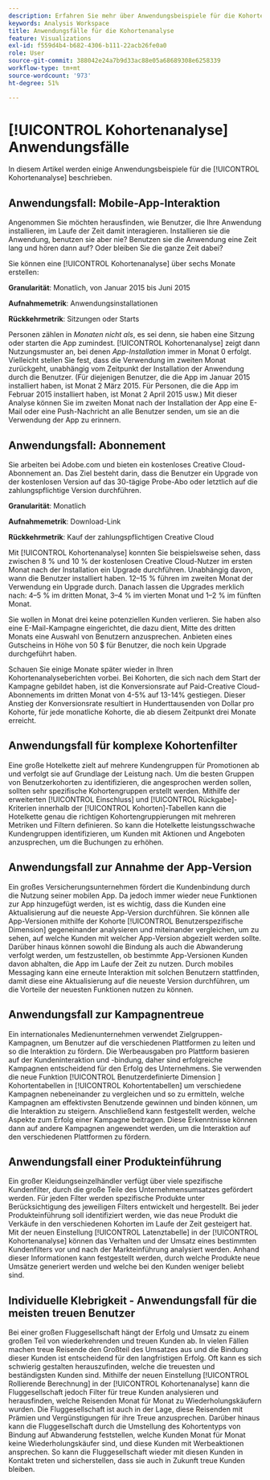 ```yaml
---
description: Erfahren Sie mehr über Anwendungsbeispiele für die Kohortenanalyse.
keywords: Analysis Workspace
title: Anwendungsfälle für die Kohortenanalyse
feature: Visualizations
exl-id: f559d4b4-b682-4306-b111-22acb26fe0a0
role: User
source-git-commit: 388042e24a7b9d33ac88e05a68689308e6258339
workflow-type: tm+mt
source-wordcount: '973'
ht-degree: 51%

---
```


# [!UICONTROL Kohortenanalyse] Anwendungsfälle

In diesem Artikel werden einige Anwendungsbeispiele für die [!UICONTROL Kohortenanalyse] beschrieben.

## Anwendungsfall: Mobile-App-Interaktion

Angenommen Sie möchten herausfinden, wie Benutzer, die Ihre Anwendung installieren, im Laufe der Zeit damit interagieren. Installieren sie die Anwendung, benutzen sie aber nie? Benutzen sie die Anwendung eine Zeit lang und hören dann auf? Oder bleiben Sie die ganze Zeit dabei?

Sie können eine [!UICONTROL Kohortenanalyse] über sechs Monate erstellen:

**Granularität**: Monatlich, von Januar 2015 bis Juni 2015

**Aufnahmemetrik**: Anwendungsinstallationen

**Rückkehrmetrik**: Sitzungen oder Starts

Personen zählen in *Monaten nicht als*, es sei denn, sie haben eine Sitzung oder starten die App zumindest. [!UICONTROL Kohortenanalyse] zeigt dann Nutzungsmuster an, bei denen *App-Installation* immer in Monat 0 erfolgt. Vielleicht stellen Sie fest, dass die Verwendung im zweiten Monat zurückgeht, unabhängig vom Zeitpunkt der Installation der Anwendung durch die Benutzer. (Für diejenigen Benutzer, die die App im Januar 2015 installiert haben, ist Monat 2 März 2015. Für Personen, die die App im Februar 2015 installiert haben, ist Monat 2 April 2015 usw.) Mit dieser Analyse können Sie im zweiten Monat nach der Installation der App eine E-Mail oder eine Push-Nachricht an alle Benutzer senden, um sie an die Verwendung der App zu erinnern.

## Anwendungsfall: Abonnement

Sie arbeiten bei Adobe.com und bieten ein kostenloses Creative Cloud-Abonnement an. Das Ziel besteht darin, dass die Benutzer ein Upgrade von der kostenlosen Version auf das 30-tägige Probe-Abo oder letztlich auf die zahlungspflichtige Version durchführen.

**Granularität**: Monatlich

**Aufnahmemetrik**: Download-Link

**Rückkehrmetrik**: Kauf der zahlungspflichtigen Creative Cloud

Mit [!UICONTROL Kohortenanalyse] konnten Sie beispielsweise sehen, dass zwischen 8 % und 10 % der kostenlosen Creative Cloud-Nutzer im ersten Monat nach der Installation ein Upgrade durchführen. Unabhängig davon, wann die Benutzer installiert haben. 12–15 % führen im zweiten Monat der Verwendung ein Upgrade durch. Danach lassen die Upgrades merklich nach: 4–5 % im dritten Monat, 3–4 % im vierten Monat und 1–2 % im fünften Monat.

Sie wollen in Monat drei keine potenziellen Kunden verlieren. Sie haben also eine E-Mail-Kampagne eingerichtet, die dazu dient, Mitte des dritten Monats eine Auswahl von Benutzern anzusprechen. Anbieten eines Gutscheins in Höhe von 50 $ für Benutzer, die noch kein Upgrade durchgeführt haben.

Schauen Sie einige Monate später wieder in Ihren Kohortenanalyseberichten vorbei. Bei Kohorten, die sich nach dem Start der Kampagne gebildet haben, ist die Konversionsrate auf Paid-Creative Cloud-Abonnements im dritten Monat von 4-5% auf 13-14% gestiegen. Dieser Anstieg der Konversionsrate resultiert in Hunderttausenden von Dollar pro Kohorte, für jede monatliche Kohorte, die ab diesem Zeitpunkt drei Monate erreicht.

## Anwendungsfall für komplexe Kohortenfilter

Eine große Hotelkette zielt auf mehrere Kundengruppen für Promotionen ab und verfolgt sie auf Grundlage der Leistung nach. Um die besten Gruppen von Benutzerkohorten zu identifizieren, die angesprochen werden sollen, sollten sehr spezifische Kohortengruppen erstellt werden. Mithilfe der erweiterten [!UICONTROL Einschluss] und [!UICONTROL Rückgabe]-Kriterien innerhalb der [!UICONTROL Kohorten]-Tabellen kann die Hotelkette genau die richtigen Kohortengruppierungen mit mehreren Metriken und Filtern definieren. So kann die Hotelkette leistungsschwache Kundengruppen identifizieren, um Kunden mit Aktionen und Angeboten anzusprechen, um die Buchungen zu erhöhen.

## Anwendungsfall zur Annahme der App-Version

Ein großes Versicherungsunternehmen fördert die Kundenbindung durch die Nutzung seiner mobilen App. Da jedoch immer wieder neue Funktionen zur App hinzugefügt werden, ist es wichtig, dass die Kunden eine Aktualisierung auf die neueste App-Version durchführen. Sie können alle App-Versionen mithilfe der Kohorte [!UICONTROL Benutzerspezifische Dimension] gegeneinander analysieren und miteinander vergleichen, um zu sehen, auf welche Kunden mit welcher App-Version abgezielt werden sollte. Darüber hinaus können sowohl die Bindung als auch die Abwanderung verfolgt werden, um festzustellen, ob bestimmte App-Versionen Kunden davon abhalten, die App im Laufe der Zeit zu nutzen. Durch mobiles Messaging kann eine erneute Interaktion mit solchen Benutzern stattfinden, damit diese eine Aktualisierung auf die neueste Version durchführen, um die Vorteile der neuesten Funktionen nutzen zu können.

## Anwendungsfall zur Kampagnentreue

Ein internationales Medienunternehmen verwendet Zielgruppen-Kampagnen, um Benutzer auf die verschiedenen Plattformen zu leiten und so die Interaktion zu fördern. Die Werbeausgaben pro Plattform basieren auf der Kundeninteraktion und -bindung, daher sind erfolgreiche Kampagnen entscheidend für den Erfolg des Unternehmens. Sie verwenden die neue Funktion [!UICONTROL Benutzerdefinierte Dimension ] Kohortentabellen in [!UICONTROL Kohortentabellen] um verschiedene Kampagnen nebeneinander zu vergleichen und so zu ermitteln, welche Kampagnen am effektivsten Benutzende gewinnen und binden können, um die Interaktion zu steigern. Anschließend kann festgestellt werden, welche Aspekte zum Erfolg einer Kampagne beitragen. Diese Erkenntnisse können dann auf andere Kampagnen angewendet werden, um die Interaktion auf den verschiedenen Plattformen zu fördern.

## Anwendungsfall einer Produkteinführung

Ein großer Kleidungseinzelhändler verfügt über viele spezifische Kundenfilter, durch die große Teile des Unternehmensumsatzes gefördert werden. Für jeden Filter werden spezifische Produkte unter Berücksichtigung des jeweiligen Filters entwickelt und hergestellt. Bei jeder Produkteinführung soll identifiziert werden, wie das neue Produkt die Verkäufe in den verschiedenen Kohorten im Laufe der Zeit gesteigert hat. Mit der neuen Einstellung [!UICONTROL Latenztabelle] in der [!UICONTROL Kohortenanalyse] können das Verhalten und der Umsatz eines bestimmten Kundenfilters vor und nach der Markteinführung analysiert werden. Anhand dieser Informationen kann festgestellt werden, durch welche Produkte neue Umsätze generiert werden und welche bei den Kunden weniger beliebt sind.

## Individuelle Klebrigkeit - Anwendungsfall für die meisten treuen Benutzer

Bei einer großen Fluggesellschaft hängt der Erfolg und Umsatz zu einem großen Teil von wiederkehrenden und treuen Kunden ab. In vielen Fällen machen treue Reisende den Großteil des Umsatzes aus und die Bindung dieser Kunden ist entscheidend für den langfristigen Erfolg. Oft kann es sich schwierig gestalten herauszufinden, welche die treuesten und beständigsten Kunden sind. Mithilfe der neuen Einstellung [!UICONTROL Rollierende Berechnung] in der [!UICONTROL Kohortenanalyse] kann die Fluggesellschaft jedoch Filter für treue Kunden analysieren und herausfinden, welche Reisenden Monat für Monat zu Wiederholungskäufern wurden. Die Fluggesellschaft ist auch in der Lage, diese Reisenden mit Prämien und Vergünstigungen für ihre Treue anzusprechen. Darüber hinaus kann die Fluggesellschaft durch die Umstellung des Kohortentyps von Bindung auf Abwanderung feststellen, welche Kunden Monat für Monat keine Wiederholungskäufer sind, und diese Kunden mit Werbeaktionen ansprechen. So kann die Fluggesellschaft wieder mit diesen Kunden in Kontakt treten und sicherstellen, dass sie auch in Zukunft treue Kunden bleiben.
